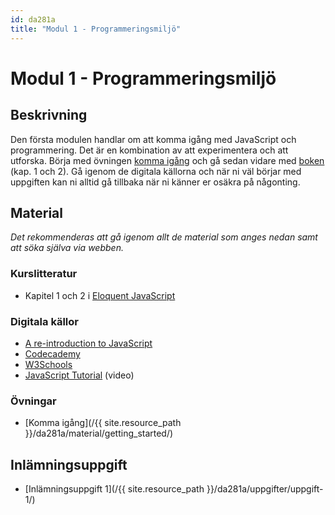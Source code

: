 ```yaml
---
id: da281a
title: "Modul 1 - Programmeringsmiljö"
---
```


# Modul 1 - Programmeringsmiljö

## Beskrivning

Den första modulen handlar om att komma igång med JavaScript och programmering. Det är en kombination av att experimentera och att utforska. Börja med övningen [komma igång](/re/da281a_da265a/material/getting_started.html) och gå sedan vidare med [boken](http://eloquentjavascript.net/) (kap. 1 och 2). Gå igenom de digitala källorna och när ni väl börjar med uppgiften kan ni alltid gå tillbaka när ni känner er osäkra på någonting.

## Material

_Det rekommenderas att gå igenom allt de material som anges nedan samt att söka själva via webben._

### Kurslitteratur

* Kapitel 1 och 2 i [Eloquent JavaScript](http://eloquentjavascript.net/)

### Digitala källor

* [A re-introduction to JavaScript](https://developer.mozilla.org/en-US/docs/Web/JavaScript/A_re-introduction_to_JavaScript)
* [Codecademy](https://www.codecademy.com/learn/javascript)
* [W3Schools](http://www.w3schools.com/js/)
* [JavaScript Tutorial](https://www.youtube.com/watch?v=vZBCTc9zHtI) (video)

### Övningar

* [Komma igång](/{{ site.resource_path }}/da281a/material/getting_started/)

## Inlämningsuppgift

* [Inlämningsuppgift 1](/{{ site.resource_path }}/da281a/uppgifter/uppgift-1/)
